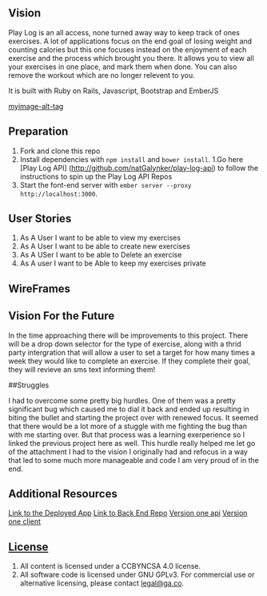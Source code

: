 ## Vision


Play Log is an all access, none turned away way to keep track of ones exercises.
A lot of applications focus on the end goal of losing weight and counting calories
but this one focuses instead on the enjoyment of each exercise and the process
which brought you there. It allows you to view all your exercises in one place,
and mark them when done. You can also remove the workout which are no longer
relevent to you.

It is built with Ruby on Rails, Javascript, Bootstrap and EmberJS

[myimage-alt-tag]('./play-log-screenshot.png')



## Preparation

1. Fork and clone this repo
1. Install dependencies with `npm install` and `bower install`.
1.Go here [Play Log API]  (http://github.com/natGalynker/play-log-api)  to follow the instructions to spin up the Play Log API Repos
1. Start the font-end server with `ember server --proxy http://localhost:3000`.

## User Stories
1. As A User I want to be able to view my exercises
2. As A User I want to be able to create new exercises
3. As A USer I want to be able to Delete an exercise
4. As A user I want to be Able to keep my exercises private

## WireFrames



## Vision For the Future

In the time approaching there will be improvements to this project. There will
be a drop down selector for the type of exercise, along with a thrid party
intergration that will allow a user to set a target for how many times a week
they would like to complete an exercise. If they complete their goal, they will
revieve an sms text informing them!

##Struggles

I had to overcome some pretty big hurdles. One of them was a pretty significant
bug which caused me to dial it back and ended up resulting in biting the bullet
and starting the project over with renewed focus. It seemed that there would be
a lot more of a stuggle with me fighting the bug than with me starting over. But that
process was a learning exerperience so I linked the previous project here as well.
This hurdle really helped me let go of the attachment I had to the vision I originally had and refocus in a way that led to some much more manageable and code I am very
proud of in the end.

## Additional Resources
[Link to the Deployed App](http://natGalynker.guthub.io/play-log-client)
[Link to Back End Repo](http://github.com/natGalynker/play-log-api)
[Version one api](http://github.com/natGalynker/play-together-api)
[Version one client](http://github.com/natGalynker/play-together-client)

## [License](LICENSE)

1.  All content is licensed under a CC­BY­NC­SA 4.0 license.
1.  All software code is licensed under GNU GPLv3. For commercial use or
    alternative licensing, please contact legal@ga.co.
